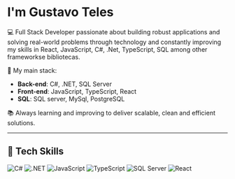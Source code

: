 #  I'm Gustavo Teles  

💻 Full Stack Developer passionate about building robust applications and solving real-world problems through technology and constantly improving my skills in React, JavaScript, C#, .Net, TypeScript, SQL among other frameworkse bibliotecas.

🚀 My main stack:  
- **Back-end**: C#, .NET, SQL Server  
- **Front-end**: JavaScript, TypeScript, React
- **SQL**: SQL server, MySql, PostgreSQL

📚 Always learning and improving to deliver scalable, clean and efficient solutions.  

---

## 🔧 Tech Skills 

![C#](https://img.shields.io/badge/C%23-239120?style=for-the-badge&logo=c-sharp&logoColor=white) 
![.NET](https://img.shields.io/badge/.NET-512BD4?style=for-the-badge&logo=dotnet&logoColor=white) 
![JavaScript](https://img.shields.io/badge/JavaScript-F7DF1E?style=for-the-badge&logo=javascript&logoColor=black) 
![TypeScript](https://img.shields.io/badge/TypeScript-3178C6?style=for-the-badge&logo=typescript&logoColor=white) 
![SQL Server](https://img.shields.io/badge/SQL%20Server-CC2927?style=for-the-badge&logo=microsoftsqlserver&logoColor=white) 
![React](https://img.shields.io/badge/React-20232A?style=for-the-badge&logo=react&logoColor=61DAFB)  


